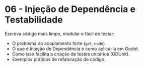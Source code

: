 # 06 - Injeção de Dependência e Testabilidade

Escreva código mais limpo, modular e fácil de testar:
- O problema do acoplamento forte (`get_node`).
- O que é Injeção de Dependência e como aplicá-la em Godot.
- Como isso facilita a criação de testes unitários (GDUnit).
- Exemplos práticos de refatoração de código.
